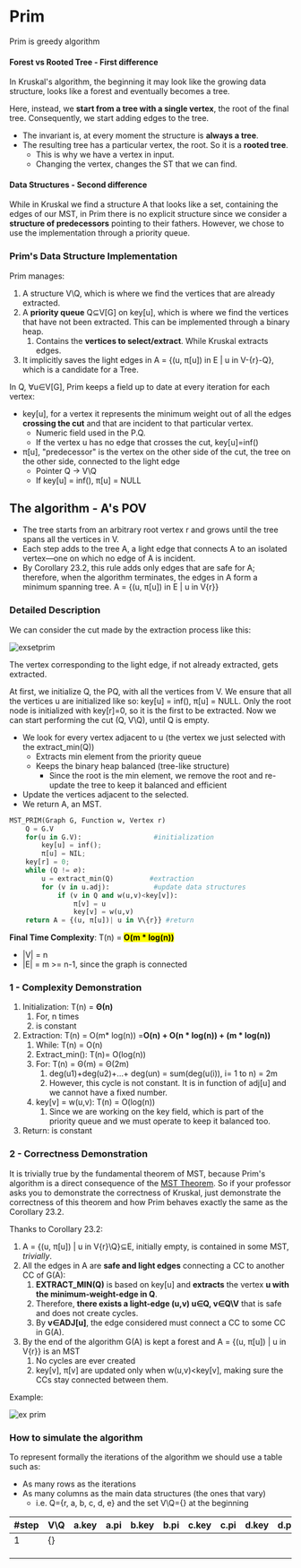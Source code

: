 # Prim

Prim is greedy algorithm

#### Forest vs Rooted Tree - First difference

In Kruskal's algorithm, the beginning it may look like the growing data structure,
looks like a forest and eventually becomes a tree.

Here, instead, we **start from a tree with a single
vertex**, the root of the final tree. Consequently, we start adding edges to the tree.

* The invariant is, at every moment the structure is **always a tree**.
* The resulting tree has a particular vertex, the root. So it is a **rooted tree**.
  * This is why we have a vertex in input.
  * Changing the vertex, changes the ST that we can find.

#### Data Structures - Second difference

While in Kruskal we find a structure A that looks like a set, containing the edges of our MST, in Prim there is no explicit
structure since we consider a **structure of predecessors** pointing to their fathers. However, we chose to use
the implementation through a priority queue.

### Prim's Data Structure Implementation

Prim manages:

1. A structure V\Q, which is where we find the vertices that are already extracted.
2. A **priority queue** Q⊆V[G] on key[u], which is where we find the vertices that have not been extracted. This can be implemented through a binary heap.
   1. Contains the **vertices to select/extract**. While Kruskal extracts edges.
3. It implicitly saves the light edges in A = {(u, π[u]) in E | u in V-{r}-Q}, which is a candidate for a Tree.

In Q, ∀u∈V[G], Prim keeps a field up to date at every iteration for each vertex:

* key[u], for a vertex it represents the minimum weight out of all the edges **crossing
the cut** and that are incident to that particular vertex.
  * Numeric field used in the P.Q.
  * If the vertex u has no edge that crosses the cut, key[u]=inf()
* π[u], "predecessor" is the vertex on the other side of the cut, the tree on the other side, connected to the light edge
  * Pointer Q -> V\Q
  * If key[u] = inf(), π[u] = NULL

## The algorithm - A's POV

* The tree starts from an arbitrary root vertex r and grows until the tree spans all the vertices in V.
* Each step adds to the tree A, a light edge that connects A to an isolated vertex—one on which no edge
of A is incident.
* By Corollary 23.2, this rule adds only edges that are safe for A; therefore, when the algorithm
terminates, the edges in A form a minimum spanning tree. A = {(u, π[u]) in E | u in V\{r}}

### Detailed Description

We can consider the cut made by the extraction process like this:

![exsetprim](https://github.com/PayThePizzo/DataStrutucures-Algorithms/blob/main/Resources/exsetprim.png?raw=TRUE)

The vertex corresponding to the light edge, if not already extracted, gets extracted.

At first, we initialize Q, the PQ, with all the vertices from V. We ensure that all the vertices u are initialized like so:
key[u] = inf(), π[u] = NULL. Only the root node is initialized with key[r]=0, so it is the first to be extracted.
Now we can start performing the cut (Q, V\Q), until Q is empty.

* We look for every vertex adjacent to u (the vertex we just selected with the extract_min(Q))
  * Extracts min element from the priority queue
  * Keeps the binary heap balanced (tree-like structure)
    * Since the root is the min element, we remove the root and re-update the tree to keep it balanced and efficient
* Update the vertices adjacent to the selected.
* We return A, an MST.

```python
MST_PRIM(Graph G, Function w, Vertex r)
    Q = G.V
    for(u in G.V):                  #initialization
        key[u] = inf();
        π[u] = NIL;
    key[r] = 0;
    while (Q != ∅):                 
        u = extract_min(Q)         #extraction  
        for (v in u.adj):           #update data structures
            if (v in Q and w(u,v)<key[v]):
                π[v] = u
                key[v] = w(u,v)
    return A = {(u, π[u])| u in V\{r}} #return
```

**Final Time Complexity**: T(n) = <mark>**O(m * log(n))**</mark>

* |V| = n
* |E| = m >= n-1, since the graph is connected

### 1 - Complexity Demonstration

1. Initialization: T(n) = **Θ(n)**
   1. For, n times
   2. is constant
2. Extraction: T(n) = O(m* log(n)) =**O(n) + O(n * log(n)) + (m * log(n))**
   1. While: T(n) = O(n)
   2. Extract_min(): T(n)= O(log(n))
   3. For: T(n) = Θ(m) = Θ(2m)
      1. deg(u1)+deg(u2)+...+ deg(un) = sum(deg(u(i)), i= 1 to n) = 2m
      2. However, this cycle is not constant. It is in function of adj[u] and we cannot have a fixed number.
   4. key[v] = w(u,v): T(n) = O(log(n))
      1. Since we are working on the key field, which is part of the priority queue and we must
      operate to keep it balanced too.
3. Return: is constant

### 2 - Correctness Demonstration

It is trivially true by the fundamental theorem of MST, because Prim's algorithm is a direct
consequence of the [MST Theorem](https://github.com/PayThePizzo/DataStrutucures-Algorithms/blob/main/8%20-%20Graphs/6.1%20-%20MST.md#fundamental-theorem-of-mst). So if your professor asks you to demonstrate the correctness
of Kruskal, just demonstrate the correctness of this theorem and how Prim behaves exactly the same as the Corollary 23.2.

Thanks to Corollary 23.2:

1. A = {(u, π[u]) | u in V\{r}\Q}⊆E, initially empty, is contained in some MST, _trivially_.
2. All the edges in A are **safe and light edges** connecting a CC to another CC of G(A):
   1. **EXTRACT_MIN(Q)** is based on key[u] and **extracts** the vertex **u with the minimum-weight-edge in Q**.
   2. Therefore, **there exists a light-edge (u,v) u∈Q, v∈Q\V** that is safe and does not create cycles.
   3. By **v∈ADJ[u]**, the edge considered must connect a CC to some CC in G(A).
3. By the end of the algorithm G(A) is kept a forest and A = {(u, π[u]) | u in V\{r}} is an MST
   1. No cycles are ever created
   2. key[v], π[v] are updated only when w(u,v)<key[v], making sure the CCs stay connected between them.

Example:

![ex prim](https://github.com/PayThePizzo/DataStrutucures-Algorithms/blob/main/Resources/exprim.png?raw=TRUE)

### How to simulate the algorithm

To represent formally the iterations of the algorithm we should use a table such as:

* As many rows as the iterations
* As many columns as the main data structures (the ones that vary)
  * i.e. Q={r, a, b, c, d, e} and the set V\Q={} at the beginning

| #step | V\Q | a.key | a.pi | b.key | b.pi | c.key | c.pi | d.key | d.pi | r.key | r.pi |
|-------|-----|-------|------|-------|------|-------|------|-------|------|-------|------|
| 1     | {}  |       |      |       |      |       |      |       |      |       |      |
|       |     |       |      |       |      |       |      |       |      |       |      |
|       |     |       |      |       |      |       |      |       |      |       |      |
|       |     |       |      |       |      |       |      |       |      |       |      |
